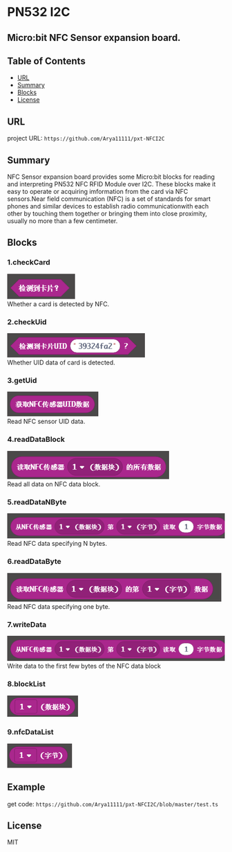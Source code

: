 # PN532 I2C

## Micro:bit NFC Sensor expansion board.

## Table of Contents

* [URL](#url)
* [Summary](#summary)
* [Blocks](#blocks)
* [License](#license)

## URL
project URL: ```https://github.com/Arya11111/pxt-NFCI2C```

## Summary
NFC Sensor expansion board provides some Micro:bit blocks for reading and interpreting PN532 NFC RFID Module over I2C. These blocks make it easy to operate or acquiring imformation from the card via NFC sensors.Near field communication (NFC) is a set of standards for smart phones and similar devices to establish radio communicationwith each other by touching them together or bringing them into close proximity, usually no more than a few centimeter.

## Blocks
### 1.checkCard
![image](https://github.com/Arya11111/pxt-NFCI2C/blob/master/image/checkCard.png)<br>
Whether a card is detected by NFC.

### 2.checkUid
![image](https://github.com/Arya11111/pxt-NFCI2C/blob/master/image/checkUid.png)<br>
Whether UID data of card is detected.

### 3.getUid
![image](https://github.com/Arya11111/pxt-NFCI2C/blob/master/image/getUid.png)<br>
Read NFC sensor UID data.

### 4.readDataBlock
![image](https://github.com/Arya11111/pxt-NFCI2C/blob/master/image/readDataBlock.png)<br>
Read all data on NFC data block.

### 5.readDataNByte
![image](https://github.com/Arya11111/pxt-NFCI2C/blob/master/image/readDataNBytes.png)<br>
Read NFC data specifying N bytes.


### 6.readDataByte
![image](https://github.com/Arya11111/pxt-NFCI2C/blob/master/image/readDataByte.png)<br>
Read NFC data specifying one byte.

### 7.writeData
![image](https://github.com/Arya11111/pxt-NFCI2C/blob/master/image/readDataNBytes.png)<br>
Write data to the first few bytes of the NFC data block

### 8.blockList
![image](https://github.com/Arya11111/pxt-NFCI2C/blob/master/image/blockList.png)<br>

### 9.nfcDataList
![image](https://github.com/Arya11111/pxt-NFCI2C/blob/master/image/nfcDataList.png)<br>

## Example
get code: ```https://github.com/Arya11111/pxt-NFCI2C/blob/master/test.ts```

## License

MIT


